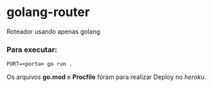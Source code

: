 # golang-router

Roteador usando apenas golang

### Para executar:

`PORT=<porta> go run .`

Os arquivos **go.mod** e **Procfile** foram para realizar Deploy no *heroku*.
